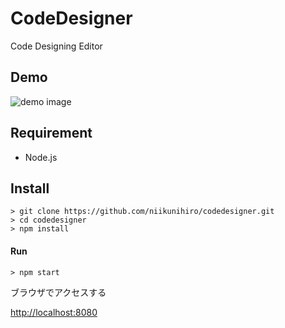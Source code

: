 CodeDesigner
====

Code Designing Editor

## Demo

![demo image](https://raw.githubusercontent.com/niikunihiro/codedesign/6e5f18b908184e196409771c0a36bc797afd4c63/CodeDesign.gif)

## Requirement

- Node.js

## Install

```
> git clone https://github.com/niikunihiro/codedesigner.git
> cd codedesigner
> npm install
```

#### Run

```
> npm start
```

ブラウザでアクセスする

[http://localhost:8080](http://localhost:8080)
